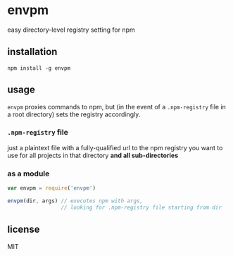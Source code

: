 envpm
====

easy directory-level registry setting for npm

## installation

`npm install -g envpm`

## usage

`envpm` proxies commands to npm, but (in the event of a `.npm-registry` file in
a root directory) sets the registry accordingly.

### `.npm-registry` file

just a plaintext file with a fully-qualified url to the npm registry you want
to use for all projects in that directory **and all sub-directories**

### as a module

```js
var envpm = require('envpm')

envpm(dir, args) // executes npm with args,
                 // looking for .npm-registry file starting from dir
```

## license

MIT
